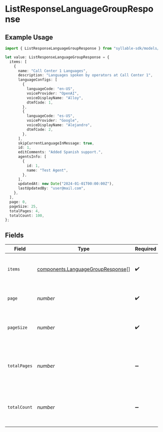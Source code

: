 # ListResponseLanguageGroupResponse

## Example Usage

```typescript
import { ListResponseLanguageGroupResponse } from "syllable-sdk/models/components";

let value: ListResponseLanguageGroupResponse = {
  items: [
    {
      name: "Call Center 1 Languages",
      description: "Languages spoken by operators at Call Center 1",
      languageConfigs: [
        {
          languageCode: "en-US",
          voiceProvider: "OpenAI",
          voiceDisplayName: "Alloy",
          dtmfCode: 1,
        },
        {
          languageCode: "es-US",
          voiceProvider: "Google",
          voiceDisplayName: "Alejandro",
          dtmfCode: 2,
        },
      ],
      skipCurrentLanguageInMessage: true,
      id: 1,
      editComments: "Added Spanish support.",
      agentsInfo: [
        {
          id: 1,
          name: "Test Agent",
        },
      ],
      updatedAt: new Date("2024-01-01T00:00:00Z"),
      lastUpdatedBy: "user@mail.com",
    },
  ],
  page: 0,
  pageSize: 25,
  totalPages: 4,
  totalCount: 100,
};
```

## Fields

| Field                                                                                  | Type                                                                                   | Required                                                                               | Description                                                                            | Example                                                                                |
| -------------------------------------------------------------------------------------- | -------------------------------------------------------------------------------------- | -------------------------------------------------------------------------------------- | -------------------------------------------------------------------------------------- | -------------------------------------------------------------------------------------- |
| `items`                                                                                | [components.LanguageGroupResponse](../../models/components/languagegroupresponse.md)[] | :heavy_check_mark:                                                                     | List of items returned from the query                                                  |                                                                                        |
| `page`                                                                                 | *number*                                                                               | :heavy_check_mark:                                                                     | The page number of the results (0-based)                                               | 0                                                                                      |
| `pageSize`                                                                             | *number*                                                                               | :heavy_check_mark:                                                                     | The number of items returned per page                                                  | 25                                                                                     |
| `totalPages`                                                                           | *number*                                                                               | :heavy_minus_sign:                                                                     | The total number of pages of results given the indicated page size                     | 4                                                                                      |
| `totalCount`                                                                           | *number*                                                                               | :heavy_minus_sign:                                                                     | The total number of items returned from the query                                      | 100                                                                                    |